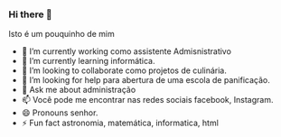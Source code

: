 ### Hi there 👋

Isto é um pouquinho de mim

- 🔭 I’m currently working  como assistente Admisnistrativo
- 🌱 I’m currently learning  informática.
- 👯 I’m looking to collaborate  como projetos de culinária.
- 🤔 I’m looking for help  para abertura de uma escola de panificação.
- 💬 Ask me about  administração
- 📫 Você pode me encontrar nas redes sociais facebook, Instagram.
- 😄 Pronouns senhor.
- ⚡ Fun fact astronomia, matemática, informatica, html

